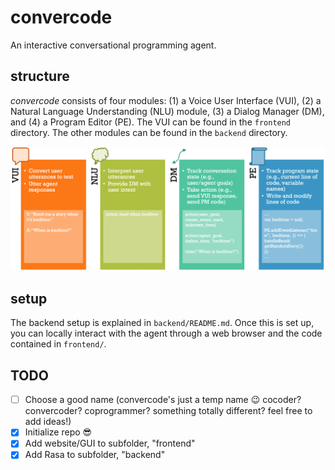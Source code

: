 # convercode
An interactive conversational programming agent.

## structure
*convercode* consists of four modules: (1) a Voice User Interface (VUI), (2) a Natural Language Understanding (NLU) module, (3) a Dialog Manager (DM), and (4) a Program Editor (PE). The VUI can be found in the `frontend` directory. The other modules can be found in the `backend` directory.

![Convercode's four modules](./figs/system_modules.png?raw=true "Convercode's four modules")

## setup
The backend setup is explained in `backend/README.md`. Once this is set up, you can locally interact with the agent through a web browser and the code contained in `frontend/`.

## TODO
- [ ] Choose a good name (convercode's just a temp name :wink: cocoder? convercoder? coprogrammer? something totally different? feel free to add ideas!)
- [X] Initialize repo :sunglasses:
- [X] Add website/GUI to subfolder, "frontend"
- [X] Add Rasa to subfolder, "backend"
